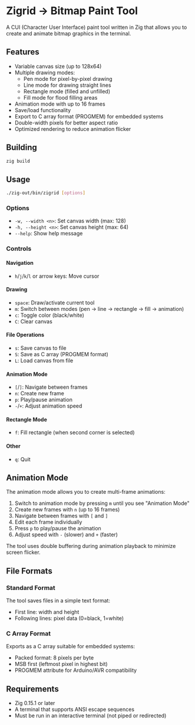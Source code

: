 # Zigrid -> Bitmap Paint Tool

A CUI (Character User Interface) paint tool written in Zig that allows you to create and animate bitmap graphics in the terminal.

## Features

- Variable canvas size (up to 128x64)
- Multiple drawing modes:
  - Pen mode for pixel-by-pixel drawing
  - Line mode for drawing straight lines
  - Rectangle mode (filled and unfilled)
  - Fill mode for flood filling areas
- Animation mode with up to 16 frames
- Save/load functionality
- Export to C array format (PROGMEM) for embedded systems
- Double-width pixels for better aspect ratio
- Optimized rendering to reduce animation flicker

## Building

```bash
zig build
```

## Usage

```bash
./zig-out/bin/zigrid [options]
```

### Options

- `-w, --width <n>`: Set canvas width (max: 128)
- `-h, --height <n>`: Set canvas height (max: 64)
- `--help`: Show help message

### Controls

#### Navigation
- `h`/`j`/`k`/`l` or arrow keys: Move cursor

#### Drawing
- `space`: Draw/activate current tool
- `m`: Switch between modes (pen → line → rectangle → fill → animation)
- `c`: Toggle color (black/white)
- `C`: Clear canvas

#### File Operations
- `s`: Save canvas to file
- `S`: Save as C array (PROGMEM format)
- `L`: Load canvas from file

#### Animation Mode
- `[`/`]`: Navigate between frames
- `n`: Create new frame
- `p`: Play/pause animation
- `-`/`+`: Adjust animation speed

#### Rectangle Mode
- `f`: Fill rectangle (when second corner is selected)

#### Other
- `q`: Quit

## Animation Mode

The animation mode allows you to create multi-frame animations:

1. Switch to animation mode by pressing `m` until you see "Animation Mode"
2. Create new frames with `n` (up to 16 frames)
3. Navigate between frames with `[` and `]`
4. Edit each frame individually
5. Press `p` to play/pause the animation
6. Adjust speed with `-` (slower) and `+` (faster)

The tool uses double buffering during animation playback to minimize screen flicker.

## File Formats

### Standard Format
The tool saves files in a simple text format:
- First line: width and height
- Following lines: pixel data (0=black, 1=white)

### C Array Format
Exports as a C array suitable for embedded systems:
- Packed format: 8 pixels per byte
- MSB first (leftmost pixel in highest bit)
- PROGMEM attribute for Arduino/AVR compatibility

## Requirements

- Zig 0.15.1 or later
- A terminal that supports ANSI escape sequences
- Must be run in an interactive terminal (not piped or redirected)
